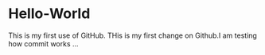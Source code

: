 # Hello-World
This is my first use of GitHub.
THis is my first change on Github.I am testing how commit works ...
